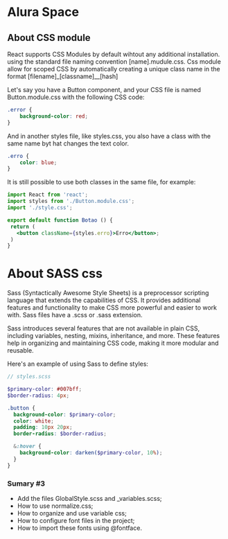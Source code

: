 # Alura Space

## About CSS module 

React supports CSS Modules by default wihtout any additional installation. using 
the standard file naming convention [name].mudule.css. Css module allow for scoped
CSS by automatically creating a unique class name in the format 
[filename]_[classname]__[hash]


Let's say you have a Button component, and your CSS file is 
named Button.module.css with the following CSS code:

```css
.error {
    background-color: red;
}
```

And in another styles file, like styles.css, you also have a class with the 
same name byt hat changes the text color. 


```css
.erro {
    color: blue;
}
```

It is still possible to use both classes in the same file, for example:

```jsx
import React from 'react';
import styles from './Button.module.css';
import './style.css'; 

export default function Botao () {
 return (
   <button className={styles.erro}>Erro</button>;
 )
}
```

# About SASS css 

Sass (Syntactically Awesome Style Sheets) is a preprocessor scripting language that extends the capabilities of CSS. It provides additional features and functionality to make CSS more powerful and easier to work with. Sass files have a .scss or .sass extension.

Sass introduces several features that are not available in plain CSS, including variables, nesting, mixins, inheritance, and more. These features help in organizing and maintaining CSS code, making it more modular and reusable.

Here's an example of using Sass to define styles:

```scss
// styles.scss

$primary-color: #007bff;
$border-radius: 4px;

.button {
  background-color: $primary-color;
  color: white;
  padding: 10px 20px;
  border-radius: $border-radius;

  &:hover {
    background-color: darken($primary-color, 10%);
  }
}

```


### __Sumary #3__

- Add the files GlobalStyle.scss and _variables.scss;
- How to use normalize.css;
- How to organize and use variable css;
- How to configure font files in the project;
- How to import these fonts using @fontface.